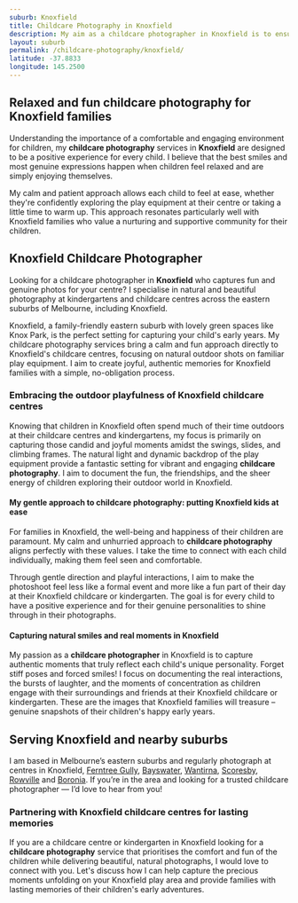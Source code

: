 ```yaml
---
suburb: Knoxfield
title: Childcare Photography in Knoxfield
description: My aim as a childcare photographer in Knoxfield is to ensure each child feels comfortable and has fun having their photo taken.
layout: suburb
permalink: /childcare-photography/knoxfield/
latitude: -37.8833
longitude: 145.2500
---
```


## Relaxed and fun childcare photography for Knoxfield families

Understanding the importance of a comfortable and engaging environment for children, my **childcare photography** services in **Knoxfield** are designed to be a positive experience for every child. I believe that the best smiles and most genuine expressions happen when children feel relaxed and are simply enjoying themselves.

My calm and patient approach allows each child to feel at ease, whether they're confidently exploring the play equipment at their centre or taking a little time to warm up. This approach resonates particularly well with Knoxfield families who value a nurturing and supportive community for their children.

## Knoxfield Childcare Photographer

Looking for a childcare photographer in **Knoxfield** who captures fun and genuine photos for your centre? I specialise in natural and beautiful photography at kindergartens and childcare centres across the eastern suburbs of Melbourne, including Knoxfield.

Knoxfield, a family-friendly eastern suburb with lovely green spaces like Knox Park, is the perfect setting for capturing your child's early years. My childcare photography services bring a calm and fun approach directly to Knoxfield's childcare centres, focusing on natural outdoor shots on familiar play equipment. I aim to create joyful, authentic memories for Knoxfield families with a simple, no-obligation process.

### Embracing the outdoor playfulness of Knoxfield childcare centres

Knowing that children in Knoxfield often spend much of their time outdoors at their childcare centres and kindergartens, my focus is primarily on capturing those candid and joyful moments amidst the swings, slides, and climbing frames. The natural light and dynamic backdrop of the play equipment provide a fantastic setting for vibrant and engaging **childcare photography**. I aim to document the fun, the friendships, and the sheer energy of children exploring their outdoor world in Knoxfield.

#### My gentle approach to childcare photography: putting Knoxfield kids at ease

For families in Knoxfield, the well-being and happiness of their children are paramount. My calm and unhurried approach to **childcare photography** aligns perfectly with these values. I take the time to connect with each child individually, making them feel seen and comfortable.

Through gentle direction and playful interactions, I aim to make the photoshoot feel less like a formal event and more like a fun part of their day at their Knoxfield childcare or kindergarten. The goal is for every child to have a positive experience and for their genuine personalities to shine through in their photographs.

#### Capturing natural smiles and real moments in Knoxfield

My passion as a **childcare photographer** in Knoxfield is to capture authentic moments that truly reflect each child's unique personality. Forget stiff poses and forced smiles! I focus on documenting the real interactions, the bursts of laughter, and the moments of concentration as children engage with their surroundings and friends at their Knoxfield childcare or kindergarten. These are the images that Knoxfield families will treasure – genuine snapshots of their children's happy early years.

## Serving Knoxfield and nearby suburbs

I am based in Melbourne’s eastern suburbs and regularly photograph at centres in Knoxfield, [Ferntree Gully](/childcare-photography/ferntree-gully/), [Bayswater](/childcare-photography/bayswater/), [Wantirna](/childcare-photography/wantirna/), [Scoresby](/childcare-photography/scoresby/), [Rowville](/childcare-photography/rowville/) and [Boronia](/childcare-photography/boronia/). If you’re in the area and looking for a trusted childcare photographer — I’d love to hear from you!

### Partnering with Knoxfield childcare centres for lasting memories

If you are a childcare centre or kindergarten in Knoxfield looking for a **childcare photography** service that prioritises the comfort and fun of the children while delivering beautiful, natural photographs, I would love to connect with you. Let's discuss how I can help capture the precious moments unfolding on your Knoxfield play area and provide families with lasting memories of their children's early adventures.
